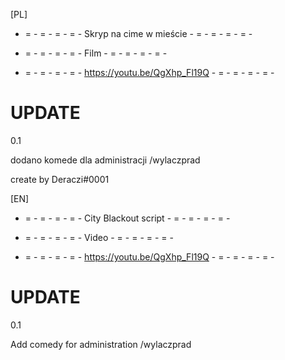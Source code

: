

[PL]

- = - = - = - = - Skryp na cime w mieście - = - = - = - = -

- = - = - = - = -          Film          - = - = - = - = -

- = - = - = - = - https://youtu.be/QgXhp_Fl19Q - = - = - = - = -


# UPDATE 

0.1

dodano komede dla administracji /wylaczprad 

create by Deraczi#0001

[EN]

- = - = - = - = - City Blackout script - = - = - = - = -

- = - = - = - = - Video - = - = - = - = -

- = - = - = - = - https://youtu.be/QgXhp_Fl19Q - = - = - = - = -



# UPDATE 

0.1

Add comedy for administration /wylaczprad 
